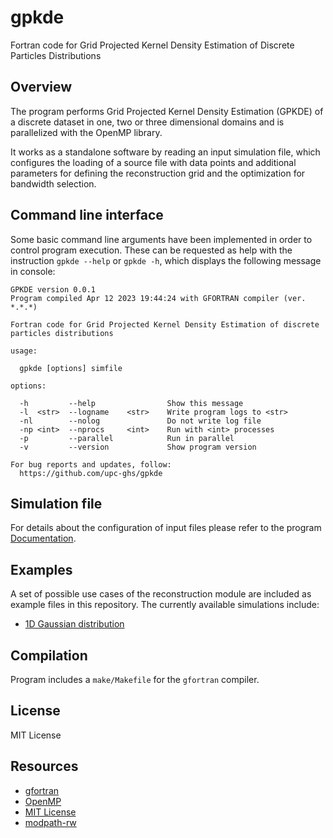 # gpkde
Fortran code for Grid Projected Kernel Density Estimation of Discrete Particles Distributions

## Overview
The program performs Grid Projected Kernel Density Estimation (GPKDE) of a discrete dataset in one, two or three dimensional domains and is parallelized with the OpenMP library. 

It works as a standalone software by reading an input simulation file, which configures the loading of a source file with data points and additional parameters for defining the reconstruction grid and the optimization for bandwidth selection.

## Command line interface
Some basic command line arguments have been implemented in order to control program execution. These can be requested as help with the instruction ``gpkde --help`` or ``gpkde -h``, which displays the following message in console:
 
```
GPKDE version 0.0.1               
Program compiled Apr 12 2023 19:44:24 with GFORTRAN compiler (ver. *.*.*)       

Fortran code for Grid Projected Kernel Density Estimation of discrete particles distributions

usage:

  gpkde [options] simfile

options:

  -h         --help                Show this message                             
  -l  <str>  --logname    <str>    Write program logs to <str>                   
  -nl        --nolog               Do not write log file                         
  -np <int>  --nprocs     <int>    Run with <int> processes                      
  -p         --parallel            Run in parallel                               
  -v         --version             Show program version                          

For bug reports and updates, follow:                                             
  https://github.com/upc-ghs/gpkde    
```

## Simulation file
For details about the configuration of input files please refer to the program [Documentation](doc/gpkde_IO_001_tmp.pdf). 

## Examples 
A set of possible use cases of the reconstruction module are included as example files in this repository. The currently available simulations include:

- [1D Gaussian distribution](examples/ex01_1dnormal/)

## Compilation 
Program includes a `make/Makefile` for the `gfortran` compiler.

## License
MIT License

## Resources
* [gfortran](https://gcc.gnu.org/wiki/GFortran)
* [OpenMP](https://www.openmp.org/)
* [MIT License](https://mit-license.org/)
* [modpath-rw](https://github.com/upc-ghs/modpath-rw)
